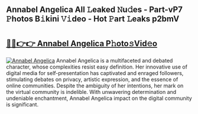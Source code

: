 ## Annabel Angelica All 𝙻eaked 𝙽u𝚍es - Part-vP7 𝙿hotos B𝚒kini 𝚅𝚒deo - Hot 𝙿art 𝙻eaks p2bmV

# <h2><a href="http://ld287k.urlbe.top/?page=Annabel+Angelica">🔗🔗👉👉 Annabel Angelica P𝚑oto𝚜Vid𝚎o</a></h2>

[![Annabel Angelica](https://i.imgur.com/eBuTRDB.gif)](http://ld287k.urlbe.top/?page=Annabel+Angelica)
Annabel Angelica is a multifaceted and debated character, whose complexities resist easy definition. Her innovative use of digital media for self-presentation has captivated and enraged followers, stimulating debates on privacy, artistic expression, and the essence of online communities. Despite the ambiguity of her intentions, her mark on the virtual community is indelible. With unwavering determination and undeniable enchantment, Annabel Angelica impact on the digital community is significant.

